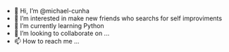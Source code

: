 - 👋 Hi, I’m @michael-cunha
- 👀 I’m interested in make new friends who searchs for self improviments
- 🌱 I’m currently learning Python
- 💞️ I’m looking to collaborate on ...
- 📫 How to reach me ...

<!---
michael-cunha/michael-cunha is a ✨ special ✨ repository because its `README.md` (this file) appears on your GitHub profile.
You can click the Preview link to take a look at your changes.
--->
